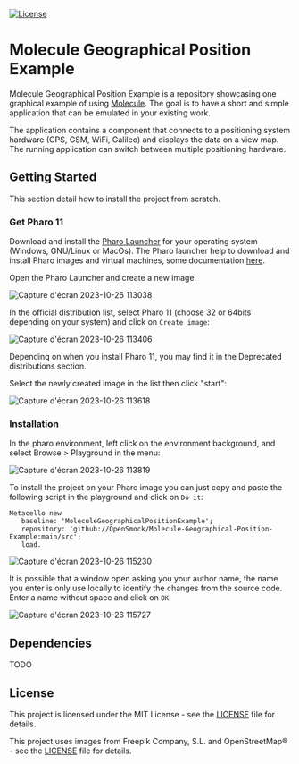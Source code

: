 [![License](https://img.shields.io/github/license/OpenSmock/Molecule-Geographical-Position-Example.svg)](./LICENSE)

# Molecule Geographical Position Example

Molecule Geographical Position Example is a repository showcasing one graphical example of using [Molecule](https://github.com/OpenSmock/Molecule). The goal is to have a short and simple application that can be emulated in your existing work.

The application contains a component that connects to a positioning system hardware (GPS, GSM, WiFi, Galileo) and displays the data on a view map. The running application can switch between multiple positioning hardware.

## Getting Started

This section detail how to install the project from scratch.

### Get Pharo 11

Download and install the [Pharo Launcher](https://pharo.org/download) for your operating system (Windows, GNU/Linux or MacOs). The Pharo launcher help to download and install Pharo images and virtual machines, some documentation [here](https://pharo-project.github.io/pharo-launcher/installation/).

Open the Pharo Launcher and create a new image:

![Capture d'écran 2023-10-26 113038](https://github.com/OpenSmock/Molecule-Geographical-Position-Example/assets/34318678/2389dd07-ba76-467f-9870-4da800690817)

In the official distribution list, select Pharo 11 (choose 32 or 64bits depending on your system) and click on `Create image`:

![Capture d'écran 2023-10-26 113406](https://github.com/OpenSmock/Molecule-Geographical-Position-Example/assets/34318678/4a8eb11f-c2de-4e84-86f0-6e1e61a8c27d)

Depending on when you install Pharo 11, you may find it in the Deprecated distributions section.

Select the newly created image in the list then click "start":

![Capture d'écran 2023-10-26 113618](https://github.com/OpenSmock/Molecule-Geographical-Position-Example/assets/34318678/c9b4083b-711c-4c7a-861b-d86e008569ec)


### Installation

In the pharo environment, left click on the environment background, and select Browse > Playground in the menu:

![Capture d'écran 2023-10-26 113819](https://github.com/OpenSmock/Molecule-Geographical-Position-Example/assets/34318678/046fd928-2260-4f25-8fe9-782c31f3e68a)

To install the project on your Pharo image you can just copy and paste the following script in the playground and click on `Do it`:

```smalltalk
Metacello new
   baseline: 'MoleculeGeographicalPositionExample';
   repository: 'github://OpenSmock/Molecule-Geographical-Position-Example:main/src';
   load.
```

![Capture d'écran 2023-10-26 115230](https://github.com/OpenSmock/Molecule-Geographical-Position-Example/assets/34318678/b5e93e0a-6135-44c8-aac2-dc16ba178098)

It is possible that a window open asking you your author name, the name you enter is only use locally to identify the changes from the source code. Enter a name without space and click on `OK`.

![Capture d'écran 2023-10-26 115727](https://github.com/OpenSmock/Molecule-Geographical-Position-Example/assets/34318678/c8ca385a-5ea1-4385-ae20-74d5f2554fb7)

## Dependencies

TODO

## License

This project is licensed under the MIT License - see the [LICENSE](LICENSE) file for details.

This project uses images from Freepik Company, S.L. and OpenStreetMap® - see the [LICENSE](LICENSE) file for details.
